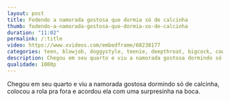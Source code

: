```yaml
---
layout: post
title: Fodendo a namorada gostosa que dormia só de calcinha
thumb: fodendo-a-namorada-gostosa-que-dormia-so-de-calcinha
duration: "11:02"
permalink: /:title
video: https://www.xvideos.com/embedframe/68238177
categories: teen, blowjob, doggystyle, teenie, deepthroat, bigcock, cowgirl, teens, cute, big-ass, big-dick, roommate, neighbour, sleeper, teen-fuck, slee, big-cock-tight-pussy, youn-teen, students-fuck, you-teen
description: Chegou em seu quarto e viu a namorada gostosa dormindo só de calcinha, colocou a rola pra fora e acordou ela com uma surpresinha na boca.
qualidade: 1080p
---
```

Chegou em seu quarto e viu a namorada gostosa dormindo só de calcinha, colocou a rola pra fora e acordou ela com uma surpresinha na boca.